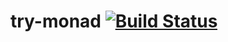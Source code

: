 # try-monad [![Build Status](https://travis-ci.org/jecklgamis/try-monad.svg?branch=master)](https://travis-ci.org/jecklgamis/try-monad)
